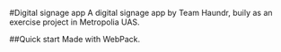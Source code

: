 #Digital signage app
A digital signage app by Team Haundr, buily as an exercise project in Metropolia UAS.

##Quick start
Made with WebPack.
